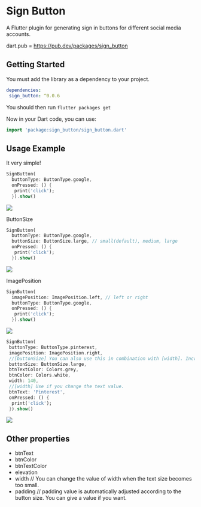 # Sign Button

A Flutter plugin for generating sign in buttons for different social media accounts.

dart.pub = https://pub.dev/packages/sign_button

## Getting Started

You must add the library as a dependency to your project.
```yaml
dependencies:
 sign_button: ^0.0.6
```

You should then run `flutter packages get`

Now in your Dart code, you can use:

```dart
import 'package:sign_button/sign_button.dart'
```

## Usage Example

It very simple!

```dart
SignButton(
  buttonType: ButtonType.google,
  onPressed: () {
   print('click');
  }).show()
```

<img src = "https://github.com/emreesen27/Flutter-Sign-Button/blob/assets/btns.png?raw=true">

ButtonSize
```dart
SignButton(
  buttonType: ButtonType.google,
  buttonSize: ButtonSize.large, // small(default), medium, large
  onPressed: () {
   print('click');
  }).show()
```
<img src = "https://github.com/emreesen27/Flutter-Sign-Button/blob/assets/size.png?raw=true">

ImagePosition
```dart
SignButton(
  imagePosition: ImagePosition.left, // left or right
  buttonType: ButtonType.google,
  onPressed: () {
   print('click');
  }).show()
```
<img src = "https://github.com/emreesen27/Flutter-Sign-Button/blob/assets/position.png?raw=true">

```dart
SignButton(
 buttonType: ButtonType.pinterest,
 imagePosition: ImagePosition.right,
 //[buttonSize] You can also use this in combination with [width]. Increases the font and icon size of the button.
 buttonSize: ButtonSize.large,
 btnTextColor: Colors.grey,
 btnColor: Colors.white,
 width: 140,
 //[width] Use if you change the text value.
 btnText: 'Pinterest',
 onPressed: () {
  print('click');
 }).show()
```

<img src = "https://github.com/emreesen27/Flutter-Sign-Button/blob/assets/custom.png?raw=true">


## Other properties
- btnText 
- btnColor
- btnTextColor
- elevation
- width // You can change the value of width when the text size becomes too small.
- padding // padding value is automatically adjusted according to the button size. You can give a value if you want.
